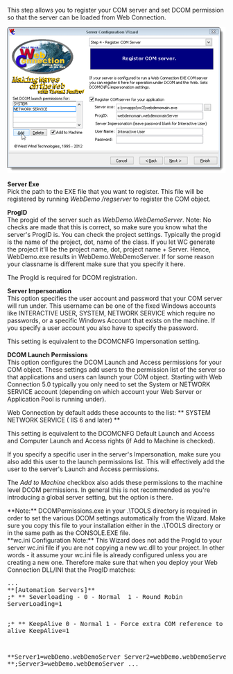﻿This step allows you to register your COM server and set DCOM permission so that the server can be loaded from Web Connection.

![](IMAGES%2FManagementConsole%2Fconfigure4.png)

**Server Exe**  
Pick the path to the EXE file that you want to register. This file will be registered by running *WebDemo /regserver* to register the COM object.

**ProgID**  
The progid of the server such as *WebDemo.WebDemoServer*. Note: No checks are made that this is correct, so make sure you know what the server's ProgID is. You can check the project settings. Typically the progid is the name of the project, dot, name of the class. If you let WC generate the project it'll be the project name, dot, project name + Server. Hence, WebDemo.exe results in WebDemo.WebDemoServer. If for some reason your classname is different make sure that you specify it here.

The ProgId is required for DCOM registration.

**Server Impersonation**  
This option specifies the user account and password that your COM server will run under. This username can be one of the fixed Windows accounts like INTERACTIVE USER, SYSTEM, NETWORK SERVICE  which require no passwords, or a specific Windows Account that exists on the machine. If you specify a user account you also have to specify the password.

This setting is equivalent to the DCOMCNFG Impersonation setting.

**DCOM Launch Permissions**  
This option configures the DCOM Launch and Access permissions for your COM object. These settings add users to the permission list of the server so that applications and users can launch your COM object. Starting with Web Connection 5.0 typically you only need to set the System or NETWORK SERVICE account (depending on which account your Web Server or Application Pool is running under). 

Web Connection by default adds these accounts to the list:
**
SYSTEM
NETWORK SERVICE ( IIS 6 and later)
**  

This setting is equivalent to the DCOMCNFG Default Launch and Access and Computer Launch and Access rights (if Add to Machine is checked). 

If you specify a specific user in the server's Impersonation, make sure you also add this user to the launch permissions list. This will effectively add the user to the server's Launch and Access permissions.

The *Add to Machine* checkbox also adds these permissions to the machine level DCOM permissions. In general this is not recommended as you're introducing a global server setting, but the option is there.

<div class="notebox">**Note:**  
DCOMPermissions.exe in your .\TOOLS directory is required in order to set the various DCOM settings automatically from the Wizard. Make sure you copy this file to your installation either in the .\TOOLS directory or in the same path as the CONSOLE.EXE file.
</div>

<div class="notebox">**wc.ini Configuration Note:**  
This Wizard does not add the ProgId to your server wc.ini file if you are not copying a new wc.dll to your project. In other words - it assume your wc.ini file is already configured unless you are creating a new one. Therefore make sure that when you deploy your Web Connection DLL/INI that the ProgID matches:
<pre>...
**[Automation Servers]**  
;* ** Severloading - 0 - Normal  1 - Round Robin
ServerLoading=1

;* ** KeepAlive  0 - Normal  1 - Force extra COM reference to keep alive
KeepAlive=1

**Server1=webDemo.webDemoServer
Server2=webDemo.webDemoServer
**;Server3=webDemo.webDemoServer
...</pre>
</div>